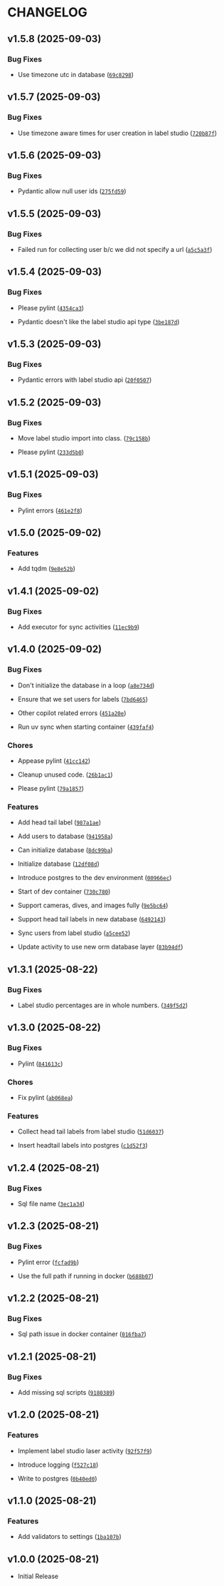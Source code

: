# CHANGELOG

<!-- version list -->

## v1.5.8 (2025-09-03)

### Bug Fixes

- Use timezone utc in database
  ([`69c8298`](https://github.com/UCSD-E4E/fishsense-api-workflow-worker/commit/69c829863d732f035bfd1df73a54b6cb5e72bf65))


## v1.5.7 (2025-09-03)

### Bug Fixes

- Use timezone aware times for user creation in label studio
  ([`720b87f`](https://github.com/UCSD-E4E/fishsense-api-workflow-worker/commit/720b87f284fd6b17e642fa98032a8fc05e6347d8))


## v1.5.6 (2025-09-03)

### Bug Fixes

- Pydantic allow null user ids
  ([`275fd59`](https://github.com/UCSD-E4E/fishsense-api-workflow-worker/commit/275fd59b4fb70bbc0eb1783d68308828f19b7c60))


## v1.5.5 (2025-09-03)

### Bug Fixes

- Failed run for collecting user b/c we did not specify a url
  ([`a5c5a3f`](https://github.com/UCSD-E4E/fishsense-api-workflow-worker/commit/a5c5a3f8da014623ad30d8b90e867332ac05ceac))


## v1.5.4 (2025-09-03)

### Bug Fixes

- Please pylint
  ([`4354ca3`](https://github.com/UCSD-E4E/fishsense-api-workflow-worker/commit/4354ca36bd7e9752f053c7d64ffc3a42950b0055))

- Pydantic doesn't like the label studio api type
  ([`3be187d`](https://github.com/UCSD-E4E/fishsense-api-workflow-worker/commit/3be187d313646aeac72a4f475b9e11ba7cccd87d))


## v1.5.3 (2025-09-03)

### Bug Fixes

- Pydantic errors with label studio api
  ([`20f0507`](https://github.com/UCSD-E4E/fishsense-api-workflow-worker/commit/20f0507d24cfc646fe16013a8aec115c18dc9e6c))


## v1.5.2 (2025-09-03)

### Bug Fixes

- Move label studio import into class.
  ([`79c158b`](https://github.com/UCSD-E4E/fishsense-api-workflow-worker/commit/79c158b6cb61e619ffd47c40559454ba35859ea6))

- Please pylint
  ([`233d5b0`](https://github.com/UCSD-E4E/fishsense-api-workflow-worker/commit/233d5b092ea94aa43a7edf4da1bf60373c38e22e))


## v1.5.1 (2025-09-03)

### Bug Fixes

- Pylint errors
  ([`461e2f8`](https://github.com/UCSD-E4E/fishsense-api-workflow-worker/commit/461e2f88e4d2fe518ea90808686320987bd9d326))


## v1.5.0 (2025-09-02)

### Features

- Add tqdm
  ([`9e8e52b`](https://github.com/UCSD-E4E/fishsense-api-workflow-worker/commit/9e8e52bf9e2096205a5fc0e0986529e5f5b29caa))


## v1.4.1 (2025-09-02)

### Bug Fixes

- Add executor for sync activities
  ([`11ec9b9`](https://github.com/UCSD-E4E/fishsense-api-workflow-worker/commit/11ec9b9bbdb3b7d3ff487f89ede2074d1b25424c))


## v1.4.0 (2025-09-02)

### Bug Fixes

- Don't initialize the database in a loop
  ([`a8e734d`](https://github.com/UCSD-E4E/fishsense-api-workflow-worker/commit/a8e734d5e77ad4c7a2124f6d0666442857c427bb))

- Ensure that we set users for labels
  ([`7bd6465`](https://github.com/UCSD-E4E/fishsense-api-workflow-worker/commit/7bd6465eeac3be451637de61cac86ea7a5f62a72))

- Other copilot related errors
  ([`451a20e`](https://github.com/UCSD-E4E/fishsense-api-workflow-worker/commit/451a20e6eb9c8ca70cdc9c61a7a7b5cb45fa53a3))

- Run uv sync when starting container
  ([`439faf4`](https://github.com/UCSD-E4E/fishsense-api-workflow-worker/commit/439faf4ef84497191129ef63661896b8d569959b))

### Chores

- Appease pylint
  ([`41cc142`](https://github.com/UCSD-E4E/fishsense-api-workflow-worker/commit/41cc142c3d2a7dce7babcbc99966907e9db47ad8))

- Cleanup unused code.
  ([`26b1ac1`](https://github.com/UCSD-E4E/fishsense-api-workflow-worker/commit/26b1ac174a67a0fc7051f27ea85f7c3a765158f2))

- Please pylint
  ([`79a1857`](https://github.com/UCSD-E4E/fishsense-api-workflow-worker/commit/79a185776d94662e89677149e4b271c54cf6aade))

### Features

- Add head tail label
  ([`987a1ae`](https://github.com/UCSD-E4E/fishsense-api-workflow-worker/commit/987a1ae2d90202a7cad831ffac500abc11bc4e1e))

- Add users to database
  ([`941958a`](https://github.com/UCSD-E4E/fishsense-api-workflow-worker/commit/941958a9eee1870dbaa1f7ea1555e78d7957dbce))

- Can initialize database
  ([`8dc99ba`](https://github.com/UCSD-E4E/fishsense-api-workflow-worker/commit/8dc99ba6a7e38b8803c8a2bcf1c2186a6581a664))

- Initialize database
  ([`12df08d`](https://github.com/UCSD-E4E/fishsense-api-workflow-worker/commit/12df08df99ab1c74b1c7d2a2208ee95d8cd4d0ad))

- Introduce postgres to the dev environment
  ([`00966ec`](https://github.com/UCSD-E4E/fishsense-api-workflow-worker/commit/00966ec6f28ae2a6121c55f492149fcb6ee6f2de))

- Start of dev container
  ([`730c780`](https://github.com/UCSD-E4E/fishsense-api-workflow-worker/commit/730c780bf5669e463cc5f5a3c18cb90cd2e071a1))

- Support cameras, dives, and images fully
  ([`9e5bc64`](https://github.com/UCSD-E4E/fishsense-api-workflow-worker/commit/9e5bc64ac43324d9456c2669cac9a98df20f763a))

- Support head tail labels in new database
  ([`6492143`](https://github.com/UCSD-E4E/fishsense-api-workflow-worker/commit/6492143ddd49f75db2889d6f88a091c62806a674))

- Sync users from label studio
  ([`a5cee52`](https://github.com/UCSD-E4E/fishsense-api-workflow-worker/commit/a5cee522413b8e1e1b6d22dfd10dc420bb52c69e))

- Update activity to use new orm database layer
  ([`83b94df`](https://github.com/UCSD-E4E/fishsense-api-workflow-worker/commit/83b94df2175d4d61e3a9bc68f644e60cb9ce6c9b))


## v1.3.1 (2025-08-22)

### Bug Fixes

- Label studio percentages are in whole numbers.
  ([`349f5d2`](https://github.com/UCSD-E4E/fishsense-api-workflow-worker/commit/349f5d28cf52cbcae80de4af5c1a4749914aec5a))


## v1.3.0 (2025-08-22)

### Bug Fixes

- Pylint
  ([`841613c`](https://github.com/UCSD-E4E/fishsense-api-workflow-worker/commit/841613ccde2c34272746b3d34118b88b49696fb3))

### Chores

- Fix pylint
  ([`ab068ea`](https://github.com/UCSD-E4E/fishsense-api-workflow-worker/commit/ab068ea656c777e8c3ea9357c2001a850da727e3))

### Features

- Collect head tail labels from label studio
  ([`51d6037`](https://github.com/UCSD-E4E/fishsense-api-workflow-worker/commit/51d6037df33075ff0bb8c2085574d47a0e464241))

- Insert headtail labels into postgres
  ([`c1d52f3`](https://github.com/UCSD-E4E/fishsense-api-workflow-worker/commit/c1d52f33cdec5010c6bb2ed1e20b0a7c2e68e6da))


## v1.2.4 (2025-08-21)

### Bug Fixes

- Sql file name
  ([`3ec1a34`](https://github.com/UCSD-E4E/fishsense-api-workflow-worker/commit/3ec1a34609e6a7c485278b0bf69e1c6e2a4fc102))


## v1.2.3 (2025-08-21)

### Bug Fixes

- Pylint error
  ([`fcfad9b`](https://github.com/UCSD-E4E/fishsense-api-workflow-worker/commit/fcfad9bafd15e3ebe1cfe9ecd2d83512df93c945))

- Use the full path if running in docker
  ([`b688b07`](https://github.com/UCSD-E4E/fishsense-api-workflow-worker/commit/b688b0709e636f2a72c72dc3ef77e52d2558cad9))


## v1.2.2 (2025-08-21)

### Bug Fixes

- Sql path issue in docker container
  ([`016fba7`](https://github.com/UCSD-E4E/fishsense-api-workflow-worker/commit/016fba7cf9e5534f3a5d81dbd9df1ab0abdc7a11))


## v1.2.1 (2025-08-21)

### Bug Fixes

- Add missing sql scripts
  ([`9180389`](https://github.com/UCSD-E4E/fishsense-api-workflow-worker/commit/918038931c2deaa4950ff9d3921047643a63e730))


## v1.2.0 (2025-08-21)

### Features

- Implement label studio laser activity
  ([`92f57f9`](https://github.com/UCSD-E4E/fishsense-api-workflow-worker/commit/92f57f9d7f54e02a8080f01d4b648d28b84132b8))

- Introduce logging
  ([`f527c18`](https://github.com/UCSD-E4E/fishsense-api-workflow-worker/commit/f527c18b7a6f0dd3911eee57e5075eecc229b1cf))

- Write to postgres
  ([`0b40ed0`](https://github.com/UCSD-E4E/fishsense-api-workflow-worker/commit/0b40ed0219e73a313d10332c2ff211efd4d54073))


## v1.1.0 (2025-08-21)

### Features

- Add validators to settings
  ([`1ba107b`](https://github.com/UCSD-E4E/fishsense-api-workflow-worker/commit/1ba107bc9b5cf6f998fc14ee59239f850aabbf80))


## v1.0.0 (2025-08-21)

- Initial Release
